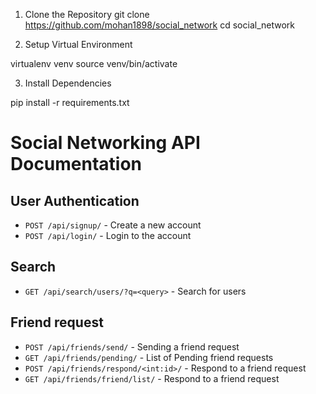 1. Clone the Repository
git clone https://github.com/mohan1898/social_network
cd social_network

2. Setup Virtual Environment

virtualenv venv
source venv/bin/activate

3. Install Dependencies

pip install -r requirements.txt


# Social Networking API Documentation

## User Authentication

- `POST /api/signup/` - Create a new account
- `POST /api/login/` - Login to the account

## Search 

- `GET /api/search/users/?q=<query>` - Search for users

## Friend request

- `POST /api/friends/send/` - Sending a friend request
- `GET /api/friends/pending/` - List of Pending friend requests
- `POST /api/friends/respond/<int:id>/` - Respond to a friend request
- `GET /api/friends/friend/list/` - Respond to a friend request





